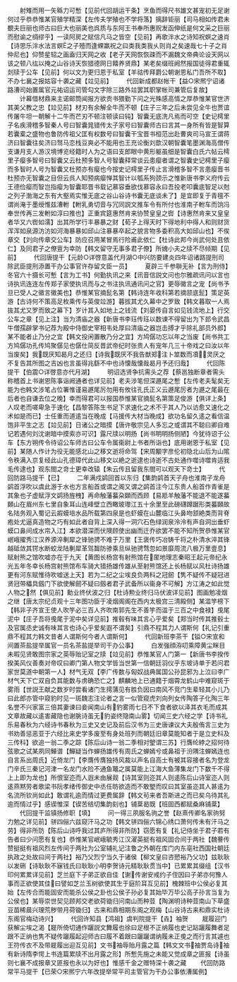 <!-- { "loadSidebar": true } -->
　　射雉而用一矢緜力可慙【见前代回胡运干条】烹鱼而得尺书雄文甚宠初无足谢何过乎恭恭惟某官殖学精深【左传夫学殖也不学将落】摛辞钜丽【司马相如传君未覩夫巨丽也师古曰巨大也丽美也呉质与东阿王书奉所惠贶发函伸纸是何文采之巨丽而慰谕之绸缪乎】一读阿房之赋信凡马之皆空【见前】再歌泮水之诗知祝螟之速肖【诗思乐泮水法言螟之子殪而逢蜾羸祝之曰类我类我乆则肖之矣速哉七十子之肖仲尼也】仰赞星轺之画盍归天网之收【老子天网恢恢疎而不漏魏文帝典论设天网以该之顿八纮以掩之山谷诗天恢猎德网日饎养贤鼎】某老矣缀班阙然报国徒得君重辄剡牍于公车【见前】何以文为更归恩于私室【羊祜传拜爵公朝谢恩私门吾所不取】不办七襄之报姑容十袭之藏【竝见前】
　　代回新成都赵帐干【益○宋熈宁诏诸路漕司始置属官元祐诏运司管勾文字除三路外竝罢其职掌帐司兼管后复故】
　　计幕借材鼎来主诺邮筒闻报方欲贡书猥勤下问之光殊感高情之厚恭惟某官世济其美父教之忠【竝见前】材刃有余解全牛而不顿【庄子三年之后未尝见全牛也贾谊传屠牛坦一朝解十二牛而芒刃不顿注顿读曰钝】智囊无底洗凡焉而可空【史记樗里子名疾滑稽多智秦人号曰智囊晁错传太子家号曰智囊师古曰言其一身所有皆是智算若囊槖之盛物也鲁防传祖父匡有权数号曰智囊干宝晋书桓范出赴曹爽司马宣王谓蒋济曰智囊往矣济曰驽马恋栈豆爽必不能用也王充论衡刘歆汉朝智囊笔墨渊海高僧传支谦月支人游汉境博览经籍时人为之语曰支郎眼中黄形躯虽细是智囊白氏六帖云樗里子瘿多智号曰智囊又云杜预多智人号智囊释常谈云患瘿者谓之智囊史记樗里子瘿而多智时人号为智囊又杜预亦有瘿也今按史记樗里子传止言滑稽多智不言患瘿晋书杜预亦无智囊之目但云呉人知预病瘿惮其智计以瓠系狗颈示之惟新唐书李义府传云王德俭瘿而智岂指瘿为智囊耶晋书载记慕容垂欲伐慕容永曰吾投老叩囊底智足以尅之列子渤海之东有大壑焉实惟无底之谷山谷诗书囊无底谈未了】是宜即复于青氊不谓尚淹于墨绶惟兹漕軵【軵乳勇切音与冗同説文推车令有所付也淮南子軵车而饷冯奉世传再三发軵如淳曰推也】正重宾筵惠然肯来协赞皇皇之辔【诗惠然肯来又皇皇者华又六辔如濡】出其所学行丰暴暴之财【荀子上得天时下得地利中得人和则财货浑浑如泉源汸汸如河海暴暴如邱山注暴暴卒起之貌言物多委积高大如邱山也】不俟章交【刘向传章交公车】防应召用某冒焉行险甫此依仁【杜诗此邦今尚武何处且依仁】及同君子之僚亶为幸防【韩文留守无事多君子僚】所媿小夫之牍不尽倾期【见前】
　　代回唐提干【元龄○详啓意盖代月湖○中兴防要建炎四年诏诸路提刑司除武臣提刑添置干办公事官许存留文臣一员】
　　夏辟三千参聨无补【言为刑侍】冬官六十摄长可慙【言为工书】何勤执讯之来【讯音信説文问也尔雅疏讯问以言也诗执讯连连左传郑子家使执讯而与之书注执讯通讯问之官】更辱徽言之宠【尚书予旦已受人之徽言徽美也】恭惟某官摘髭名第【韩诗连年收科第若摘颔底髭】策足英游【古诗何不策高足枚乘传与英俊竝游】暮拔其尤久幕中之罗致【韩文暮取一人焉抜其尤又罗而致之幕下】岁计其入如地上之钱流【刘晏传自言如见钱流地上】行交公车之章【见上注】当为清庙之器【新唐书李珏传珏以数谏不得留出为下邽令武昌牛僧孺辟掌书记荐为殿中侍御史宰相韦处厚曰清庙之器岂击搏才乎除礼部员外郎】某不能者止乃分之宜【韩文投闲置散乃分之宜】方鸠僝功忘以年之当废【尚书共工方鸠僝功孔传鸠聚僝见也僝仕简反晋武帝纪时张贵人有宠年几三十帝戏之曰汝以年当废矣】我既厌知曷月之还归【诗我既厌不我告猷郑注卜筮数而凟灵厌之不复告其所图之吉凶也言虽得兆繇不中也诗懐哉懐哉曷月予还归哉】
　　代回陈提干【伯震○详啓意亦代月湖】
　　明诏选贤争抗需头之荐【蔡邕独断章者需头称稽首上书谢恩陈事诣阙通者也详见前】老夫涉笔但深遯尾之慙【左传老夫髦矣无能为也韩文涉笔占位署惟谨易遯尾厉勿用有攸往孔氏正义云遯尾厉者为遯之尾最在后者也自谦去位之晚】幸而得君可以报国恭惟某官摘髭名第策足俊游【俱详上条】人叹老而嗟卑急于速化【昌黎答陈生书足下求速化之术不于其人乃以访愈又速化之术如是而已】士任重而道逺当在晚成【马援传大材当晚成】欲功名留久逺之看信温饱非平生之志【竝见前】日诸公之暗摸【唐许敬宗见人多忘之或谓其不聪曰卿自难记若遇何刘沈谢暗中摸索亦可识】露尺牍以明扬【尚书明明扬侧陋】今犹待诏于公车【东方朔传令待诏公车师古曰公车令属衞尉上书者所诣也】底用谢恩于私室【见前】某随人作计为役无能感北山之移文逝将命驾【宋周颙字彦伦初隐北山后为山隂令秩满入京复经此山孔德璋代此山移文以絶之逝逮也诗逝不古处通作噬诗噬肯适我毛传逮也】观东閤之竒士更幸改辕【朱云传且留我东閤可以观天下竒士】
　　代回防路马提干【已】
　　二年满戍鹢回首以东归【集韵鹢首天子舟也淮南子龙舟鹢首浮吹以虞此游于水也方言船首或谓之阁又谓之鹢首注今江东贵人船首作青雀是其象也子虚赋浮文鹢扬旌栧】再命触藩蟇朶頥而西顾【易羝羊触藩不能退不能遂蟇頥山在眉州东七里自象耳山连峰壁立西瞰玻瓈江五十余里至此磅礴蹲踞形类蟇頥故名陆务观入蜀记云嘏蟆培水品所载第四泉是也虾蟆在山麓临江头鼻吻颔絶类而背脊疱处尤逼真造物之巧有如此者自背上深入得一洞穴石色绿润泉泠泠有声自洞出垂虾蟆口鼻间成水帘入江】本欲潜深而伏隩顾使出幽而迁乔欲罢不能不知所贺恭惟某官岷峨擢秀江汉养源淬剸犀之锋驰骋不难于万里【王褒传巧冶铸千将之朴清水淬其锋越砥敛其锷水断蛟龙陆剸犀革驾齧防骖乘旦纵驰骋骛忽如景靡周流八极万里壹息】赋射熊之馆吹嘘亦在于九天【黄图长杨宫有射熊馆在厔地理志秦昭王起元帝纪永光五年冬幸长杨宫射熊馆布车骑大猎扬雄传雄从至射熊馆还上长杨赋以风杜诗扬雄更有河东赋惟待吹嘘送上天】若为二纪之尘埃良负两科之冠劒【隽不疑传不疑冠进贤冠带櫑具劔门下欲使解劒不疑曰劔者君子武备所以衞身不可解】方江涛之如此觉人物之然【俱见前】勳业终伏波之归【杜诗勲业终归马伏波详见前】图画勉凌烟之继【唐太宗纪贞观十三年图功臣于凌烟阁阁在西内太极宫三清殿侧】某滥竽榜下【韩非子齐宣王使人吹竽必三百人齐吹南郭先生不善竽而滥于三百之中食禄】曵尾泥中【庄子吾将曵尾于泥中矣详见前】推毂有味其言心乎爱矣【郑当时传其推毂士及官属丞史诚有味其言也诗心乎爱矣遐不谓矣】引鼎不程其力人谓斯何【礼记引重鼎不程其力韩文昔者人谓斯何今者人谓斯何】
　　代回新班李茶干【镒○宋宣和间置茶盐提举属官一员名茶盐提举司干办公事】
　　白发强顔洊叨乘障黄尘眯目未暇见贤敢图宗家之英辱贻记室之牍【竝见前】恭惟某官人门第一【新唐书李揆传揆美风仪善奏对帝叹曰卿门第人物文学皆当世第一信朝廷羽仪乎东坡诗单于若问君家世莫道中朝第一人】材气无双【李广传数与匈奴战典属国公孙昆邪为上泣曰李广材气天下亡双自负其能数与虏确恐亡之】麒麟地上已通籍于烟霄龙鹤山中难窥斑于雾雨【世説王献之数岁时尝看诸门生摴蒲见有胜负因曰南风不竞门生辈轻其小儿乃曰此郎亦管中窥豹时见一斑魏志注论者之言一似管窥虎刘向列女传陶答子化陶三年名誉不兴家富三倍其妻谏曰妾闻南山有豹雾雨七日不下食者欲以泽其衣毛而成其文章故藏以逺害藏隐也谢朓诗虽无豹姿终隐南山雾】切闻三史六经之学【诗书礼乐易春秋为六经诗书春秋为三史又史记及前后汉书为三史唐谏议大夫殷侑言三史为书劝善惩恶亚于六经比来史学多废至有身处班列而朝廷旧章莫能知者于是立史科及三传科】欲追一翁二季之踪【陈后山诗一翁二季相对朢谓三苏】行膺纶綍之招何待弦歌之试某夙同鱓谱【鱓疑当作蝉扬雄传有周氏之蝉嫣兮或鼻祖于汾隅注蝉嫣连也自言系出周氏】近倚龙门【李膺传膺独持风裁以声名自高士有被其容接者名为登龙门辛氏三秦记河津一名龙门水险不通鱼鼈之属莫能上江海大鱼薄集龙门下数千不得上上即为龙也】所恨室迩而人遐未由展觌【诗其室则迩其人则逺陈后山诗室迩人则逺燕黙劳者歌梁书阮孝绪传御史中丞任昉欲造而不敢朢而叹曰其室虽迩其人甚逺为名流所钦尚如此】敢谓礼逾而情过更费属辞【韩文茍来者吾斯进之而已矣乌待其礼逾而情过乎】感锲惟深【锲苦结切集韵刻也】铺棻曷既【班固西都赋桑麻铺棻】
　　代回提干监镇扬修职【填】
　　问一得三夙服名驹之誉【赵熹传卿名家驹努力勉之详见前】骈四俪六兹窥汗马之功【韩文骈四俪六锦心绣口萧何传未有汗马之劳】得非所防【陈后山诗呼我过其庐所得非所防】窃愿有复【礼记侍坐于君子若有告者曰少问愿有复也】恭惟某官岷峨毓秀江汉濯英挺有祖风固合间于两社【魏謩传赞挺挺有祖风烈左传间于两社为公室辅礼记注鲁之外朝在库门内东亳社西国社朝廷执政之处故曰间于两社】裕乃父烈宁当久于诸侯【柳文皇曰咨愬裕乃父功】兹耿耿以发硎【诗耿耿不寐钱氏曰耿耿小明李贺诗元精耿耿贯当中】已累累其缀组【汉书印何累累详见前】芝兰庭下子弟正欲自佳【谢传谢安戒约子侄因曰子弟亦何豫人事而正欲使其佳曰譬如芝兰玉树欲使其生于庭阶耳互见前】槐棘班中公侯必复其始【左传合而能固安而能杀公侯之卦也公侯子孙必复其始毕万毕公高子孙言当复为公侯也】某辱崇世契见顾邦交老欲荷锄归问南山而种荳【陶渊明诗种荳南山下草盛豆苗稀晨兴理荒秽带月荷锄归】古来和鼎相期东阁之观梅【山谷诗古来和鼎实杜诗东阁官梅动诗兴】
　　代回许知县【鸿祖】虞判院提干【垚】袖贺
　　屣履迎门获解尘埃之渴【屣所倚切通作躧説文舞履也徐曰足根不正纳履也史记跕躧履舞者足跟不正纳也隽不疑传躧履起迎师古曰履不着跟曰躧躧谓纳履未正曵之而行言其遽也王符传衣不及带屣履出迎互见前】文书袖辱贻月露之篇【韩文文书袖贾岛诗袖有新诗隋李愕上书连篇累牍不出月露之形】所慙先施之未能又觉成章之匪报【诗虽则七襄不成报章又匪报也永以为好也】惟感千金之赠特深十袭之藏
　　代回防路常平马提干【已荣○宋熈宁六年改提举常平司主管官为干办公事依漕属例】
